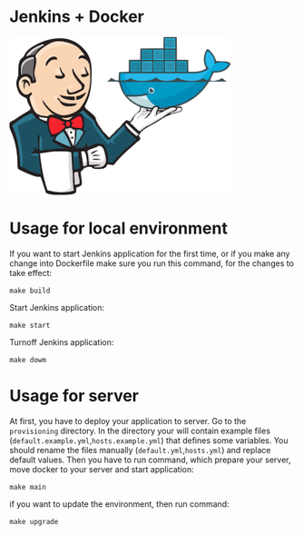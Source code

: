 # Jenkins + Docker
![Jenkins + Docker](images/jenkins_docker.png "Jenkins + Docker")

# Usage for local environment

If you want to start Jenkins application for the first time, or if you make any change into Dockerfile make sure you run this command, for the changes to take effect:
```
make build
```
Start Jenkins application:
```
make start
```
Turnoff Jenkins application:
```
make dowm
```

# Usage for server
At first, you have to deploy your application to server. Go to the `provisioning` directory. 
In the directory your will contain example files (`default.example.yml`,`hosts.example.yml`) that defines some variables. 
You should rename the files manually (`default.yml`,`hosts.yml`) and replace default values.
Then you have to run command, which prepare your server, move docker to your server and start application:
```
make main
```
if you want to update the environment, then run command:
```
make upgrade
```
